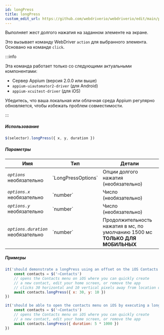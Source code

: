 ```yaml
---
id: longPress
title: longPress
custom_edit_url: https://github.com/webdriverio/webdriverio/edit/main/packages/webdriverio/src/commands/mobile/longPress.ts
---
```


Выполняет жест долгого нажатия на заданном элементе на экране.

Это вызывает команду WebDriver `action` для выбранного элемента. Основано на команде `click`.

:::info

Эта команда работает только со следующими актуальными компонентами:
 - Сервер Appium (версия 2.0.0 или выше)
 - `appium-uiautomator2-driver` (для Android)
 - `appium-xcuitest-driver` (для iOS)

Убедитесь, что ваша локальная или облачная среда Appium регулярно обновляется, чтобы избежать проблем совместимости.

:::

##### Использование

```js
$(selector).longPress({ x, y, duration })
```

##### Параметры

<table>
  <thead>
    <tr>
      <th>Имя</th><th>Тип</th><th>Детали</th>
    </tr>
  </thead>
  <tbody>
    <tr>
      <td><code><var>options</var></code><br /><span className="label labelWarning">необязательно</span></td>
      <td>`LongPressOptions`</td>
      <td>Опции долгого нажатия (необязательно)</td>
    </tr>
    <tr>
      <td><code><var>options.x</var></code><br /><span className="label labelWarning">необязательно</span></td>
      <td>`number`</td>
      <td>Число (необязательно)</td>
    </tr>
    <tr>
      <td><code><var>options.y</var></code><br /><span className="label labelWarning">необязательно</span></td>
      <td>`number`</td>
      <td>Число (необязательно)</td>
    </tr>
    <tr>
      <td><code><var>options.duration</var></code><br /><span className="label labelWarning">необязательно</span></td>
      <td>`number`</td>
      <td>Продолжительность нажатия в мс, по умолчанию 1500 мс <br /><strong>ТОЛЬКО ДЛЯ МОБИЛЬНЫХ</strong></td>
    </tr>
  </tbody>
</table>

##### Примеры

```js title="longpress.offset.js"
it('should demonstrate a longPress using an offset on the iOS Contacts icon', async () => {
    const contacts = $('~Contacts')
    // opens the Contacts menu on iOS where you can quickly create
    // a new contact, edit your home screen, or remove the app
    // clicks 30 horizontal and 10 vertical pixels away from location of the icon (from center point of element)
    await contacts.longPress({ x: 30, y: 10 })
})

```

```js title="longpress.example.js"
it('should be able to open the contacts menu on iOS by executing a longPress of 5 seconds', async () => {
    const contacts = $('~Contacts')
    // opens the Contacts menu on iOS where you can quickly create
    // a new contact, edit your home screen, or remove the app
    await contacts.longPress({ duration: 5 * 1000 })
})
```